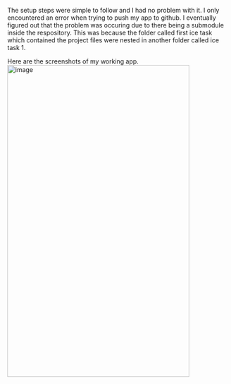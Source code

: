 The setup steps were simple to follow and I had no problem with it. I only encountered an error when trying to push my app to github. I eventually figured out that the problem was occuring due to there being a submodule inside the respository. 
This was because the folder called first ice task which contained the project files were nested in another folder called ice task 1.

Here are the screenshots of my working app.
<img width="413" height="707" alt="image" src="https://github.com/user-attachments/assets/32c89b2e-baf1-46c0-b30a-5d0c87410e15" />

